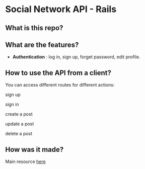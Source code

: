 # Social Network API - Rails

## What is this repo?

## What are the features?

- **Authentication** : log in, sign up, forget password, edit profile.

## How to use the API from a client?

You can access different routes for different actions:

sign up

sign in

create a post

update a post

delete a post

## How was it made?

Main resource [here](https://dev.to/mohhossain/a-complete-guide-to-rails-authentication-using-jwt-403p)
